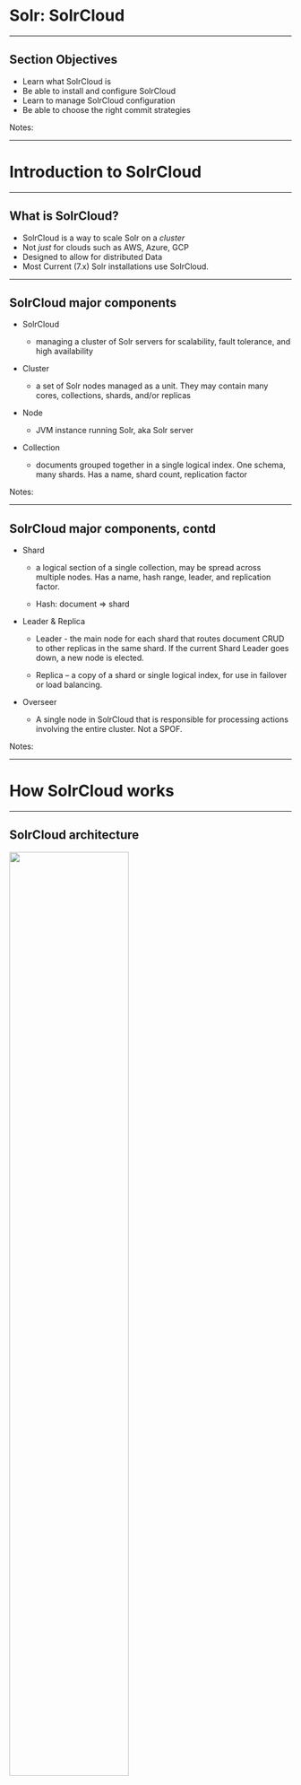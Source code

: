 # Solr: SolrCloud
---

## Section Objectives

  * Learn what SolrCloud is
  * Be able to install and configure SolrCloud
  * Learn to manage SolrCloud configuration
  * Be able to choose the right commit strategies


Notes:


---

# Introduction to SolrCloud

---

## What is SolrCloud?

 * SolrCloud is a way to scale Solr on a *cluster*
 * Not *just* for clouds such as AWS, Azure, GCP
 * Designed to allow for distributed Data
 * Most Current (7.x) Solr installations use SolrCloud.

---

## SolrCloud major components

  * SolrCloud

    - managing a cluster of Solr servers for scalability, fault tolerance, and high availability

  * Cluster

    - a set of Solr nodes managed as a unit. They may contain many cores, collections, shards, and/or replicas

  * Node

    - JVM instance running Solr, aka Solr server

  * Collection

    - documents grouped together in a single logical index. One schema, many shards. Has a name, shard count, replication factor


Notes:


---

## SolrCloud major components, contd

  * Shard

    - a logical section of a single collection, may be spread across multiple nodes. Has a name, hash range, leader, and replication factor.

    - Hash: document => shard

  * Leader & Replica

    - Leader - the main node for each shard that routes document CRUD to other replicas in the same shard. If the current Shard Leader goes down, a new node is elected.

    - Replica – a copy of a shard or single logical index, for use in failover or load balancing.

  * Overseer

    - A single node in SolrCloud that is responsible for processing actions involving the entire cluster. Not a SPOF.


Notes:


---

# How SolrCloud works
---

## SolrCloud architecture

<img src="../../assets/images/solr/SolrCloud-architecture.png" style="width:65%;"/> <!-- {"left" : 1.05, "top" : 1.59, "height" : 5.9, "width" : 8.14} -->

Notes:


---

# Distributed Solr
---

## History

 * Before SolrCloud, Solr allowed for multiple *cores*
   - Basically an managed index
 * Multicore Solr means having multiple cores or indexes.
 * Divide and Conquer 
 * *Collections* allow us to *shard* our cores.

---

## Use cases for multiple cores

  * Multiple cores = multiple indexes and configurations

  * Data partitioning

    - New docs, old docs

    - City houses, rural houses

    - Multiple Languages: English, French, Spanish, etc.

  * One place to manage them all



Notes:


---

## Collections vs cores

  * Solr core
    - uniquely named
    - Managed
    - configured index
    - runs in a Solr server
    - Solr server can host one or more cores
    - typically used to separate documents with different schemas

  * Solr collection
    - Index that is
    - split into shards
    - distributed across multiple servers




Notes:


---

## Collection

<img src="../../assets/images/solr/Collection.png" style="width:55%;"/> <!-- {"left" : 1.45, "top" : 1.58, "height" : 5.91, "width" : 7.35} -->

Notes:


---

# ZooKeeper
---

## ZooKeeper

<img src="../../assets/images/logos/zookeeper-logo-1.png" style="width:20%;float:right;"/><!-- {"left" : 7.69, "top" : 1.09, "height" : 3.46, "width" : 2.43} -->

  * Centralized service for maintaining configuration information and naming
  * Provides distributed synchronization
  * Providing group services
  * Comes from Hadoop world
  * Kinds of services used by distributed applications


Notes:


---

## ZooKeeper concepts

<img src="../../assets/images/solr/ZooKeeper-concepts.png" style="width:20%;float:right;"/><!-- {"left" : 7.74, "top" : 1.19, "height" : 2.39, "width" : 2.39} -->

  * Concurrent design patterns without toil
  * Leader election (shard leader and overseer)
  * Overseer distributed work queue
  * Live Nodes
    - Ephemeral znodes used to signal a server is gone
  * Needs 3 nodes for **quorum** in production



Notes:


---

## Lab: SolrCloud install

* Overview: We will install a minimal SolrCloud, with one collection 
containing two shards
* Pre-requisites: solr-labs/install/README.md   
* Approximate time: 30 minutes
* Instructions: solr-labs/solrcloud/README.md and WIZARD.md


Notes:


---

## Collection, a.k.a Distributed Index

  * A collection is a distributed index defined by:

   - named configuration stored in ZooKeeper
   - number of shards: documents are distributed across N partitions of the index
   - document routing strategy: how documents get assigned to shards
   - replication factor: how many copies of each document in the collection

  * Collections API (example):

    - `curl "http://localhost:8983/solr/admin/collections?action=CREATE&name=logstash4solr&replicationFactor=2&numShards=2&collection.configName=logs"`


Notes:


---

# Commit strategies
---

## Commits

  * By default, commit happens at the end of indexing

```console
$ cd $SOLR_IN_ACTION/example-docs/
$ java -jar post.jar myfile

SimplePostTool: version 1.5 
SimplePostTool: POSTing files to http://localhost:8983/solr/update..
SimplePostTool: POSTing file myfile
SimplePostTool: COMMITting Solr index changes..`
```
<!-- {"left" :0, "top" : 1.69, "height" : 1.8, "width" : 10.25} -->



Notes:


---

## Commit strategies

  * Normal commit

    - Flushes all uncommitted documents and makes them ready for search

  * Soft commit

    - Since Solr4, support NRT search

  * Autocommit

    - Configurable for normal and soft commits



Notes:


---

## Normal commit

  * flushes all uncommitted documents to disk
  * refreshes an internal component called a searcher so that the newly committed documents can be searched. 
  * can be an expensive operation because it requires opening a new searcher
  * after a normal commit succeeds, the newly committed documents will survive server restarts 


Notes:


---

## Soft commit

  * A soft commit also makes documents searchable but they are not flushed to durable storage.
  * make documents searchable in near real-time 
  * skips the costly aspects of hard commits
  * you can issue a soft commit every second
  * still need to do a hard commit at some point


Notes:


---

## Auto commit

  * For hard or soft commits
  * One of the three strategies

   - Commit each document within a specified time
   - Commit all documents once a user-specified threshold of uncommitted documents is reached
   - Commit all documents on a regular time interval, such as every ten minutes


Notes:


---

## Commits in high availability

  * For high availability, you still need to have a solution for failover to another server if the disk fails

Notes:


---

# Managing Solr config files
---

## Managing Solr config files

  * Common system-administration task:

    - update the Solr configuration, such as solrconfig.xml.
	
  * Updating the configuration in SolrCloud:

    - upload your changes to ZooKeeper using Solr’s zkcli command line
    - reload the collection using the Collections API


Notes:



